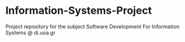 # Information-Systems-Project
Project repository for the subject Software Development For Information Systems @ di.uoa.gr
